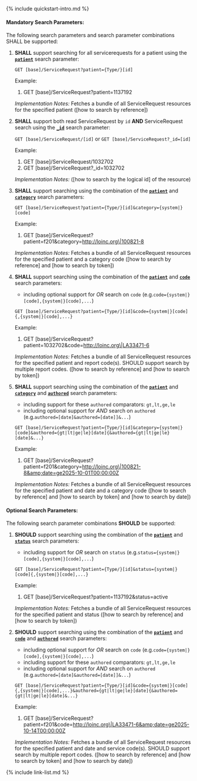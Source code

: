 

<!-- Source = /Users/ehaas/Documents/FHIR/US-Core/input/. This file is generated by SearchParameterMakerR4.ipynb Do not edit directly. -->{% include quickstart-intro.md %}

#### Mandatory Search Parameters:

The following search parameters and search parameter combinations SHALL be supported:

1. **SHALL** support searching for all servicerequests for a patient using the **[`patient`](SearchParameter-us-core-servicerequest-patient.html)** search parameter:

    `GET [base]/ServiceRequest?patient={Type/}[id]`

    Example:

      1. GET [base]/ServiceRequest?patient=1137192

    *Implementation Notes:* Fetches a bundle of all ServiceRequest resources for the specified patient ([how to search by reference])

1. **SHALL** support both read ServiceRequest by `id` **AND** ServiceRequest search using the **[`_id`](SearchParameter-us-core-servicerequest-id.html)** search parameter:

    `GET [base]/ServiceRequest/[id]` or `GET [base]/ServiceRequest?_id=[id]`

    Example:

      1. GET [base]/ServiceRequest/1032702
      1. GET [base]/ServiceRequest?_id=1032702

    *Implementation Notes:*  ([how to search by the logical id] of the resource)

1. **SHALL** support searching using the combination of the **[`patient`](SearchParameter-us-core-servicerequest-patient.html)** and **[`category`](SearchParameter-us-core-servicerequest-category.html)** search parameters:

    `GET [base]/ServiceRequest?patient={Type/}[id]&category={system|}[code]`

    Example:

      1. GET [base]/ServiceRequest?patient=f201&amp;category=http://loinc.org\|100821-8

    *Implementation Notes:* Fetches a bundle of all ServiceRequest resources for the specified patient and  a category code ([how to search by reference] and [how to search by token])

1. **SHALL** support searching using the combination of the **[`patient`](SearchParameter-us-core-servicerequest-patient.html)** and **[`code`](SearchParameter-us-core-servicerequest-code.html)** search parameters:
    - including optional support for *OR* search on `code` (e.g.`code={system|}[code],{system|}[code],...`)

    `GET [base]/ServiceRequest?patient={Type/}[id]&code={system|}[code]{,{system|}[code],...}`

    Example:

      1. GET [base]/ServiceRequest?patient=1032702&amp;code=http://loinc.org\|LA33471-6

    *Implementation Notes:* Fetches a bundle of all ServiceRequest resources for the specified patient and  report code(s).  SHOULD support search by multiple report codes. ([how to search by reference] and [how to search by token])

1. **SHALL** support searching using the combination of the **[`patient`](SearchParameter-us-core-servicerequest-patient.html)** and **[`category`](SearchParameter-us-core-servicerequest-category.html)** and **[`authored`](SearchParameter-us-core-servicerequest-authored.html)** search parameters:
    - including support for these `authored` comparators: `gt,lt,ge,le`
    - including optional support for *AND* search on `authored` (e.g.`authored=[date]&authored=[date]]&...`)

    `GET [base]/ServiceRequest?patient={Type/}[id]&category={system|}[code]&authored={gt|lt|ge|le}[date]{&authored={gt|lt|ge|le}[date]&...}`

    Example:

      1. GET [base]/ServiceRequest?patient=f201&amp;category=http://loinc.org\|100821-8&amp;date=ge2025-10-01T00:00:00Z

    *Implementation Notes:* Fetches a bundle of all ServiceRequest resources for the specified patient and date and a category code ([how to search by reference] and [how to search by token] and [how to search by date])


#### Optional Search Parameters:

The following search parameter combinations **SHOULD** be supported:

1. **SHOULD** support searching using the combination of the **[`patient`](SearchParameter-us-core-servicerequest-patient.html)** and **[`status`](SearchParameter-us-core-servicerequest-status.html)** search parameters:
    - including support for *OR* search on `status` (e.g.`status={system|}[code],{system|}[code],...`)

    `GET [base]/ServiceRequest?patient={Type/}[id]&status={system|}[code]{,{system|}[code],...}`

    Example:

      1. GET [base]/ServiceRequest?patient=1137192&amp;status=active

    *Implementation Notes:* Fetches a bundle of all ServiceRequest resources for the specified patient and status ([how to search by reference] and [how to search by token])

1. **SHOULD** support searching using the combination of the **[`patient`](SearchParameter-us-core-servicerequest-patient.html)** and **[`code`](SearchParameter-us-core-servicerequest-code.html)** and **[`authored`](SearchParameter-us-core-servicerequest-authored.html)** search parameters:
    - including optional support for *OR* search on `code` (e.g.`code={system|}[code],{system|}[code],...`)
    - including support for these `authored` comparators: `gt,lt,ge,le`
    - including optional support for *AND* search on `authored` (e.g.`authored=[date]&authored=[date]]&...`)

    `GET [base]/ServiceRequest?patient={Type/}[id]&code={system|}[code]{,{system|}[code],...}&authored={gt|lt|ge|le}[date]{&authored={gt|lt|ge|le}[date]&...}`

    Example:

      1. GET [base]/ServiceRequest?patient=f201&amp;code=http://loinc.org\|LA33471-6&amp;date=ge2025-10-14T00:00:00Z

    *Implementation Notes:* Fetches a bundle of all ServiceRequest resources for the specified patient and date and service code(s).  SHOULD support search by multiple report codes. ([how to search by reference] and [how to search by token] and [how to search by date])




{% include link-list.md %}